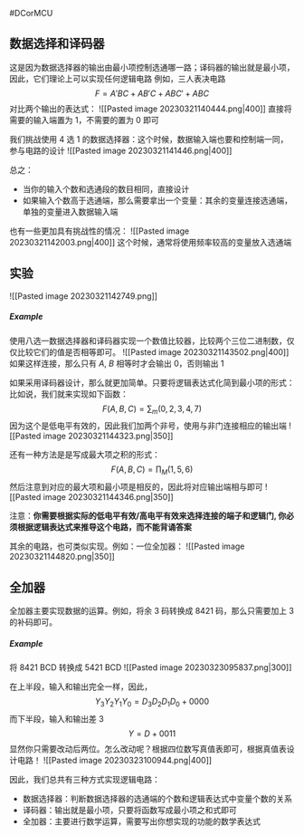 #DCorMCU 

## 数据选择和译码器
这是因为数据选择器的输出由最小项控制选通哪一路；译码器的输出就是最小项，因此，它们理论上可以实现任何逻辑电路
例如，三人表决电路
$$
F = A'BC+AB'C+ABC'+ABC
$$
对比两个输出的表达式：
![[Pasted image 20230321140444.png|400]]
直接将需要的输入端置为 1，不需要的置为 0 即可

我们挑战使用 4 选 1 的数据选择器：这个时候，数据输入端也要和控制端一同，参与电路的设计
![[Pasted image 20230321141446.png|400]]

总之：
- 当你的输入个数和选通段的数目相同，直接设计
- 如果输入个数高于选通端，那么需要拿出一个变量：其余的变量连接选通端，单独的变量进入数据输入端

也有一些更加具有挑战性的情况：
![[Pasted image 20230321142003.png|400]]
这个时候，通常将使用频率较高的变量放入选通端

## 实验
![[Pasted image 20230321142749.png]]

##### Example
使用八选一数据选择器和译码器实现一个数值比较器，比较两个三位二进制数，仅仅比较它们的值是否相等即可。
![[Pasted image 20230321143502.png|400]]
如果这样连接，那么只有 $A$, $B$ 相等时才会输出 0，否则输出 1

如果采用译码器设计，那么就更加简单。只要将逻辑表达式化简到最小项的形式：比如说，我们就来实现如下函数：
$$
F(A,B,C) = \sum_{m}(0,2,3,4,7)
$$
因为这个是低电平有效的，因此我们加两个非号，使用与非门连接相应的输出端
![[Pasted image 20230321144323.png|350]]

还有一种方法是是写成最大项之积的形式：
$$
F(A,B,C)  = \prod_{M}(1,5,6)
$$
然后注意到对应的最大项和最小项是相反的，因此将对应输出端相与即可
![[Pasted image 20230321144346.png|350]]

注意：**你需要根据实际的低电平有效/高电平有效来选择连接的端子和逻辑门, 你必须根据逻辑表达式来推导这个电路，而不能背诵答案**

其余的电路，也可类似实现。例如：一位全加器：
![[Pasted image 20230321144820.png|350]]

## 全加器
全加器主要实现数据的运算。例如，将余 3 码转换成 8421 码，那么只需要加上 3 的补码即可。

##### Example 
将 8421 BCD 转换成 5421 BCD
![[Pasted image 20230323095837.png|300]]

在上半段，输入和输出完全一样，因此，
$$
Y_{3}Y_{2}Y_{1}Y_{0}= D_{3} D_{2} D_{1} D_{0}+0000
$$
而下半段，输入和输出差 3
$$
Y= D + 0011
$$
显然你只需要改动后两位。怎么改动呢？根据四位数写真值表即可，根据真值表设计电路！
![[Pasted image 20230323100944.png|400]]

因此，我们总共有三种方式实现逻辑电路：
- 数据选择器：判断数据选择器的选通端的个数和逻辑表达式中变量个数的关系
- 译码器：输出就是最小项，只要将函数写成最小项之和式即可
- 全加器：主要进行数学运算，需要写出你想实现的功能的数学表达式


